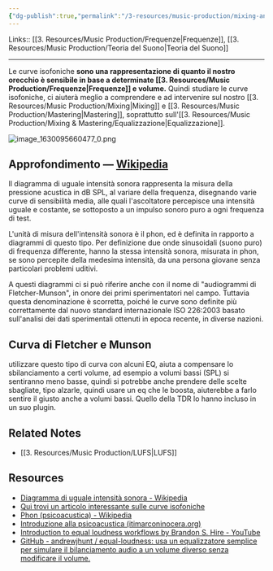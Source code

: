 ```yaml
---
{"dg-publish":true,"permalink":"/3-resources/music-production/mixing-and-mastering/curve-isofoniche/"}
---
```


Links:: [[3. Resources/Music Production/Frequenze\|Frequenze]], [[3. Resources/Music Production/Teoria del Suono\|Teoria del Suono]]

---
Le curve isofoniche **sono una rappresentazione di quanto il nostro orecchio è sensibile in base a determinate [[3. Resources/Music Production/Frequenze\|Frequenze]] e volume.** Quindi studiare le curve isofoniche, ci aiuterà meglio a comprendere e ad intervenire sul nostro [[3. Resources/Music Production/Mixing\|Mixing]] e [[3. Resources/Music Production/Mastering\|Mastering]], soprattutto sull'[[3. Resources/Music Production/Mixing & Mastering/Equalizzazione\|Equalizzazione]].

![image_1630095660477_0.png](/img/user/3.%20Resources/Images/image_1630095660477_0.png)


## Approfondimento — [Wikipedia](https://it.wikipedia.org/wiki/Diagramma_di_uguale_intensit%C3%A0_sonora)

Il diagramma di uguale intensità sonora rappresenta la misura della pressione acustica in dB SPL, al variare della frequenza, disegnando varie curve di sensibilità media, alle quali l'ascoltatore percepisce una intensità uguale e costante, se sottoposto a un impulso sonoro puro a ogni frequenza di test.

L'unità di misura dell'intensità sonora è il phon, ed è definita in rapporto a diagrammi di questo tipo. Per definizione due onde sinusoidali (suono puro) di frequenza differente, hanno la stessa intensità sonora, misurata in phon, se sono percepite della medesima intensità, da una persona giovane senza particolari problemi uditivi.

A questi diagrammi ci si può riferire anche con il nome di "audiogrammi di Fletcher-Munson", in onore dei primi sperimentatori nel campo. Tuttavia questa denominazione è scorretta, poiché le curve sono definite più correttamente dal nuovo standard internazionale ISO 226:2003 basato sull'analisi dei dati sperimentali ottenuti in epoca recente, in diverse nazioni.

## Curva di Fletcher e Munson

utilizzare questo tipo di curva con alcuni EQ, aiuta a compensare lo sbilanciamento a certi volume, ad esempio a volumi bassi (SPL) si sentiranno meno basse, quindi si potrebbe anche prendere delle scelte sbagliate, tipo alzarle, quindi usare un eq che le boosta, aiuterebbe a farlo sentire il giusto anche a volumi bassi. Quello della TDR lo hanno incluso in un suo plugin. 


## Related Notes

- [[3. Resources/Music Production/LUFS\|LUFS]]

## Resources

- [Diagramma di uguale intensità sonora - Wikipedia](https://it.wikipedia.org/wiki/Diagramma_di_uguale_intensit%C3%A0_sonora)
- [Qui trovi un articolo interessante sulle curve isofoniche](http://www.audiosonica.com/it/corso/post/24/Percezione_del_suono_Curve_isofoniche)
- [Phon (psicoacustica) - Wikipedia](https://it.wikipedia.org/wiki/Phon_(psicoacustica))
- [Introduzione alla psicoacustica (itimarconinocera.org)](https://www.itimarconinocera.org/sito/menu/dipartimenti/tecnico_scientifico_informatica/corso_musica_elettronica/14.htm)
- [Introduction to equal loudness workflows by Brandon S. Hire - YouTube](https://www.youtube.com/watch?v=fPyRek4JPCE)
- [GitHub - andrewjhunt / equal-loudness: usa un equalizzatore semplice per simulare il bilanciamento audio a un volume diverso senza modificare il volume.](https://github.com/andrewjhunt/equal-loudness)

